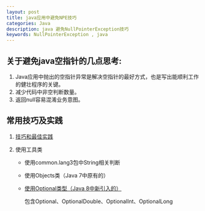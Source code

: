 ```yaml
---
layout: post
title: java应用中避免NPE技巧
categories: Java
description: java 避免NullPointerException技巧
keywords: NullPointerException , java
---
```


## 关于避免java空指针的几点思考:

 1. Java应用中抛出的空指针异常是解决空指针的最好方式，也是写出能顺利工作的健壮程序的关键。
 2. 减少代码中非空判断数量。
 3. 返回null容易混淆业务意图。
 
## 常用技巧及实践

 1. [技巧和最佳实践](http://www.importnew.com/7268.html)
 2. 使用工具类
 
    * 使用common.lang3包中String相关判断
    * 使用Objects类（Java 7中原有的）
    * [使用Optional类型（Java 8中新引入的）](https://teakki.com/p/57df78e01201d4c1629bad49)
    
        包含Optional<T>、OptionalDouble、OptionalInt、OptionalLong